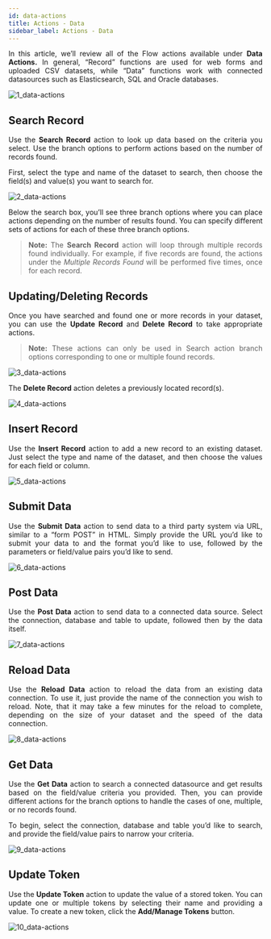```yaml
---
id: data-actions
title: Actions - Data
sidebar_label: Actions - Data
---
```


<div style="text-align: justify">

In this article, we’ll review all of the Flow actions available under **Data Actions.** In general, “Record” functions are used for web forms and uploaded CSV  datasets, while “Data” functions work with connected datasources such as Elasticsearch, SQL and Oracle databases.

![1_data-actions](https://s3.amazonaws.com/cdn.qrvey.com/documentation_assets/ui-docs/automation/3.4.6.4_data-actions/1_data-actions.png#thumbnail-40)


## Search Record
Use the **Search Record** action to look up data based on the criteria you select. Use the branch options to perform actions based on the number of records found. 

First, select the type and name of the dataset to search, then choose the field(s) and value(s) you want to search for.

![2_data-actions](https://s3.amazonaws.com/cdn.qrvey.com/documentation_assets/ui-docs/automation/3.4.6.4_data-actions/2_data-actions.png#thumbnail)

Below the search box, you’ll see three branch options where you can place actions depending on the number of results found. You can specify different sets of actions for each of these three branch options. 

>**Note:** The **Search Record** action will loop through multiple records found individually. For example, if five records are found, the actions under the _Multiple Records Found_ will be performed five times, once for each record.

## Updating/Deleting Records
Once you have searched and found one or more records in your dataset, you can use the  **Update Record** and **Delete Record** to take appropriate actions. 

>**Note:** These actions can only be used in Search action branch options corresponding to one or multiple found records. 

![3_data-actions](https://s3.amazonaws.com/cdn.qrvey.com/documentation_assets/ui-docs/automation/3.4.6.4_data-actions/3_data-actions.png#thumbnail)

The **Delete Record** action deletes a previously located record(s).

![4_data-actions](https://s3.amazonaws.com/cdn.qrvey.com/documentation_assets/ui-docs/automation/3.4.6.4_data-actions/4_data-actions.png#thumbnail)


## Insert Record
Use the **Insert Record** action to add a new record to an existing dataset.  Just select the type and name of the dataset, and then choose the values for each field or column. 

![5_data-actions](https://s3.amazonaws.com/cdn.qrvey.com/documentation_assets/ui-docs/automation/3.4.6.4_data-actions/5_data-actions.png#thumbnail)

## Submit Data
Use the **Submit Data** action to send data to a third party system via URL, similar to a “form POST” in HTML. Simply provide the URL you’d like to submit your data to and the format you’d like to use, followed by the parameters or field/value pairs you’d like to send. 

![6_data-actions](https://s3.amazonaws.com/cdn.qrvey.com/documentation_assets/ui-docs/automation/3.4.6.4_data-actions/6_data-actions.png#thumbnail)

## Post Data
Use the **Post Data** action to send data to a connected data source.  Select the connection, database and table to update, followed then by the data itself. 

![7_data-actions](https://s3.amazonaws.com/cdn.qrvey.com/documentation_assets/ui-docs/automation/3.4.6.4_data-actions/7_data-actions.png#thumbnail)


## Reload Data
Use the **Reload Data** action to reload the data from an existing data connection. To use it, just provide the name of the connection you wish to reload. Note, that it may take a few minutes for the reload to complete, depending on the size of your dataset and the speed of the data connection. 

![8_data-actions](https://s3.amazonaws.com/cdn.qrvey.com/documentation_assets/ui-docs/automation/3.4.6.4_data-actions/8_data-actions.png#thumbnail)

## Get Data 
Use the **Get Data** action to search a connected datasource and get results based on the field/value criteria you provided. Then, you can provide different actions for the branch options to handle the cases of one, multiple, or no records found. 

To begin, select the connection, database and table you’d like to search, and provide the field/value pairs to narrow your criteria. 

![9_data-actions](https://s3.amazonaws.com/cdn.qrvey.com/documentation_assets/ui-docs/automation/3.4.6.4_data-actions/9_data-actions.png#thumbnail)


## Update Token
Use the **Update Token** action to update the value of a stored token.  You can update one or multiple tokens by selecting their name and providing a value. To create a new token, click the **Add/Manage Tokens** button. 

![10_data-actions](https://s3.amazonaws.com/cdn.qrvey.com/documentation_assets/ui-docs/automation/3.4.6.4_data-actions/10_data-actions.png#thumbnail)





